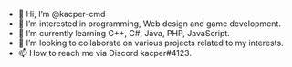 - 👋 Hi, I’m @kacper-cmd
- 👀 I’m interested in programming, Web design and game development.
- 🌱 I’m currently learning C++, C#, Java, PHP, JavaScript.
- 💞️ I’m looking to collaborate on various projects related to my interests. 
- 📫 How to reach me via Discord kacper#4123.

<!---
kacper-cmd/kacper-cmd is a ✨ special ✨ repository because its `README.md` (this file) appears on your GitHub profile.
You can click the Preview link to take a look at your changes.
--->
